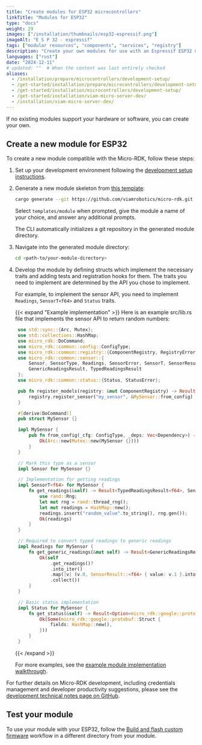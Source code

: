 ```yaml
---
title: "Create modules for ESP32 microcontrollers"
linkTitle: "Modules for ESP32"
type: "docs"
weight: 29
images: ["/installation/thumbnails/esp32-espressif.png"]
imageAlt: "E S P 32 - espressif"
tags: ["modular resources", "components", "services", "registry"]
description: "Create your own modules for use with an Espressif ESP32 microcontroller."
languages: ["rust"]
date: "2024-12-11"
# updated: ""  # When the content was last entirely checked
aliases:
  - /installation/prepare/microcontrollers/development-setup/
  - /get-started/installation/prepare/microcontrollers/development-setup/
  - /get-started/installation/microcontrollers/development-setup/
  - /get-started/installation/viam-micro-server-dev/
  - /installation/viam-micro-server-dev/
---
```


If no existing modules support your hardware or software, you can create your own.

## Create a new module for ESP32

To create a new module compatible with the Micro-RDK, follow these steps:

1. Set up your development environment following the [development setup instructions](/operate/get-started/setup-micro/#set-up-your-development-environment).

1. Generate a new module skeleton from [this template](https://github.com/viamrobotics/micro-rdk/tree/main/templates/module):

   ```sh { class="command-line" data-prompt="$"}
   cargo generate --git https://github.com/viamrobotics/micro-rdk.git
   ```

   Select `templates/module` when prompted, give the module a name of your choice, and answer any additional prompts.

   The CLI automatically initializes a git repository in the generated module directory.

1. Navigate into the generated module directory:

   ```sh { class="command-line" data-prompt="$"}
   cd <path-to/your-module-directory>
   ```

1. Develop the module by defining structs which implement the necessary traits and adding tests and registration hooks for them.
   The traits you need to implement are determined by the API you chose to implement.

   For example, to implement the sensor API, you need to implement `Readings`, `SensorT<f64>` and `Status` traits.

   {{< expand "Example implementation" >}}
   Here is an example <file>src/lib.rs</file> file that implements the sensor API to return random numbers:

   ```rust { class="line-numbers linkable-line-numbers" }
    use std::sync::{Arc, Mutex};
    use std::collections::HashMap;
    use micro_rdk::DoCommand;
    use micro_rdk::common::config::ConfigType;
    use micro_rdk::common::registry::{ComponentRegistry, RegistryError, Dependency};
    use micro_rdk::common::sensor::{
        Sensor, SensorType, Readings, SensorError, SensorT, SensorResult,
        GenericReadingsResult, TypedReadingsResult
    };
    use micro_rdk::common::status::{Status, StatusError};

    pub fn register_models(registry: &mut ComponentRegistry) -> Result<(), RegistryError> {
        registry.register_sensor("my_sensor", &MySensor::from_config)
    }

    #[derive(DoCommand)]
    pub struct MySensor {}

    impl MySensor {
        pub fn from_config(_cfg: ConfigType, _deps: Vec<Dependency>) -> Result<SensorType, SensorError> {
            Ok(Arc::new(Mutex::new(MySensor {})))
        }
    }

    // Mark this type as a sensor
    impl Sensor for MySensor {}

    // Implementation for getting readings
    impl SensorT<f64> for MySensor {
        fn get_readings(&self) -> Result<TypedReadingsResult<f64>, SensorError> {
            use rand::Rng;
            let mut rng = rand::thread_rng();
            let mut readings = HashMap::new();
            readings.insert("random_value".to_string(), rng.gen());
            Ok(readings)
        }
    }

    // Required to convert typed readings to generic readings
    impl Readings for MySensor {
        fn get_generic_readings(&mut self) -> Result<GenericReadingsResult, SensorError> {
            Ok(self
                .get_readings()?
                .into_iter()
                .map(|v| (v.0, SensorResult::<f64> { value: v.1 }.into()))
                .collect())
        }
    }

    // Basic status implementation
    impl Status for MySensor {
        fn get_status(&self) -> Result<Option<micro_rdk::google::protobuf::Struct>, StatusError> {
            Ok(Some(micro_rdk::google::protobuf::Struct {
                fields: HashMap::new(),
            }))
        }
    }

   ```

   {{< /expand >}}

   For more examples, see the [example module implementation walkthrough](https://github.com/viamrobotics/micro-rdk/blob/main/examples/modular-drivers/README.md).

For further details on Micro-RDK development, including credentials management and developer productivity suggestions, please see the [development technical notes page on GitHub](https://github.com/viamrobotics/micro-rdk/blob/main/DEVELOPMENT.md).

## Test your module

To use your module with your ESP32, follow the [Build and flash custom firmware](/operate/get-started/setup-micro/#build-and-flash-custom-firmware) workflow in a different directory from your module.

